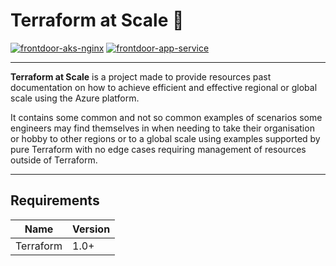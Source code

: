 # Terraform at Scale 🚀

[![frontdoor-aks-nginx](https://github.com/kashw2/Terraform-at-Scale/actions/workflows/frontdoor-aks-nginx.yml/badge.svg)](https://github.com/kashw2/Terraform-at-Scale/actions/workflows/frontdoor-aks-nginx.yml)
[![frontdoor-app-service](https://github.com/kashw2/Terraform-at-Scale/actions/workflows/frontdoor-app-service.yml/badge.svg)](https://github.com/kashw2/Terraform-at-Scale/actions/workflows/frontdoor-app-service.yml)

---

**Terraform at Scale** is a project made to provide resources past documentation on how to achieve efficient
and effective regional or global scale using the Azure platform.

It contains some common and not so common examples of scenarios some engineers may find themselves in when needing
to take their organisation or hobby to other regions or to a global scale using examples supported by pure Terraform
with no edge cases requiring management of resources outside of Terraform.

---

## Requirements

| Name      | Version |
|-----------|---------|
| Terraform | 1.0+    |
